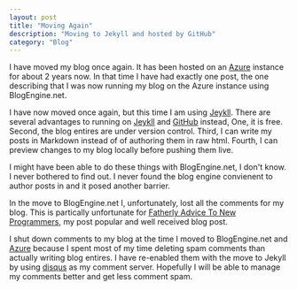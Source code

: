 ```yaml
---
layout: post
title: "Moving Again"
description: "Moving to Jekyll and hosted by GitHub"
category: "Blog"
---
```

I have moved my blog once again. It has been hosted on an [Azure][3] instance
for about 2 years now. In that time I have had exactly one post, the one
describing that I was now running my blog on the Azure instance using
BlogEngine.net.

I have now moved once again, but this time I am using [Jeykll][1]. There are
several advantages to running on [Jeykll][1] and [GitHub][2] instead, One, it is
free. Second, the blog entires are under version control. Third, I can write
my posts in Markdown instead of of authoring them in raw html. Fourth, I can
preview changes to my blog locally before pushing them live.

I might have been able to do these things with BlogEngine.net, I don't know. I
never bothered to find out. I never found the blog engine convienent to author
posts in and it posed another barrier.

In the move to BlogEngine.net I, unfortunately, lost all the comments for my
blog. This is partically unfortunate for [Fatherly Advice To New Programmers][4],
my post popular and well received blog post.

I shut down comments to my blog at the time I moved to BlogEngine.net and
[Azure][3] because I spent most of my time deleting spam comments than actually
writing blog entires. I have re-enabled them with the move to Jekyll by using
[disqus][5] as my comment server. Hopefully I will be able to manage my comments
better and get less comment spam.

[1]: http://jekyllrb.com/
[2]: https://github.com/
[3]: http://azure.microsoft.com/
[4]: post/2006/09/19/Fatherly-Advice-To-New-Programmers.aspx
[5]: https://disqus.com/
